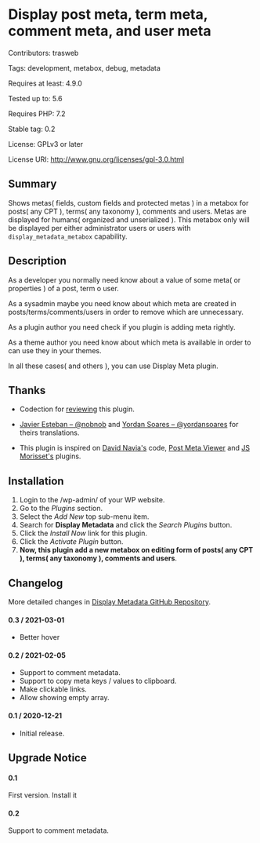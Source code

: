# Display post meta, term meta, comment meta, and user meta

Contributors: trasweb

Tags: development, metabox, debug, metadata

Requires at least: 4.9.0

Tested up to: 5.6

Requires PHP: 7.2

Stable tag: 0.2

License: GPLv3 or later

License URI: http://www.gnu.org/licenses/gpl-3.0.html

## Summary

Shows metas( fields, custom fields and protected metas ) in a metabox for posts( any CPT ), terms( any taxonomy ), comments and users. Metas are displayed for humans( organized and unserialized ). This metabox only will be displayed per either administrator users or users with `display_metadata_metabox` capability.

## Description

As a developer you normally need know about a value of some meta( or properties ) of a post, term o user.

As a sysadmin maybe you need know about which meta are created in posts/terms/comments/users in order to remove which are unnecessary.

As a plugin author you need check if you plugin is adding  meta rightly.

As a theme author you need know about which meta is available in order to can use they in your themes.

In all these cases( and others ), you can use Display Meta plugin.

## Thanks

* Codection for [reviewing](https://codection.com/plugin-para-visualizar-metadatos-en-wordpress/) this plugin.

* [Javier Esteban – @nobnob](https://profiles.wordpress.org/nobnob/) and [Yordan Soares – @yordansoares](https://profiles.wordpress.org/yordansoares/) for theirs translations.

* This plugin is inspired on [David Navia's](https://profiles.wordpress.org/davidnaviaweb/) code, [Post Meta Viewer](https://es.wordpress.org/plugins/post-meta-viewer/) and [JS Morisset's](https://profiles.wordpress.org/jsmoriss/) plugins.

## Installation

1. Login to the /wp-admin/ of your WP website.
1. Go to the *Plugins* section.
1. Select the *Add New* top sub-menu item.
1. Search for **Display Metadata** and click the *Search Plugins* button.
1. Click the *Install Now* link for this plugin.
1. Click the *Activate Plugin* button.
1. **Now, this plugin add a new metabox on editing form of posts( any CPT ), terms( any taxonomy ), comments and users**.

## Changelog
More detailed changes in [Display Metadata GitHub Repository](https://github.com/trasweb/DisplayMetadata/).

#### 0.3 / 2021-03-01

* Better hover

#### 0.2 / 2021-02-05

* Support to comment metadata.
* Support to copy meta keys / values to clipboard.
* Make clickable links.
* Allow showing empty array.

#### 0.1 / 2020-12-21

* Initial release.

## Upgrade Notice

#### 0.1

First version. Install it

#### 0.2

Support to comment metadata.